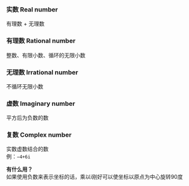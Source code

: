 ### 实数 Real number
有理数 + 无理数  

### 有理数 Rational number
整数、有限小数、循环的无限小数  

### 无理数 Irrational number
不循环无限小数  

### 虚数 Imaginary number 
平方后为负数的数  

### 复数 Complex number
实数虚数结合的数  
例：`−4+6i`  

**有什么用？**  
如果使用负数来表示坐标的话，乘以i刚好可以使坐标以原点为中心旋转90度  
